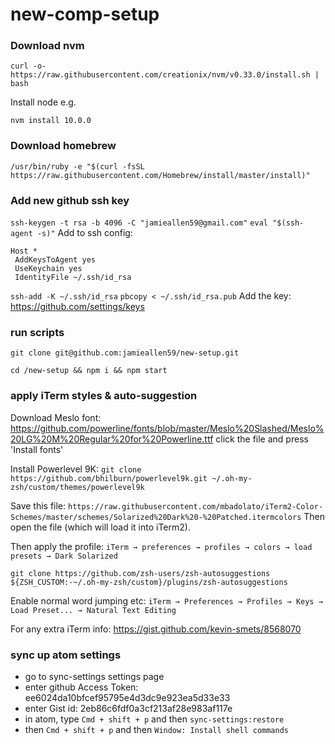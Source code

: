 new-comp-setup
==============

### Download nvm
`curl -o- https://raw.githubusercontent.com/creationix/nvm/v0.33.0/install.sh | bash`

Install node e.g.

`nvm install 10.0.0`

### Download homebrew
`/usr/bin/ruby -e "$(curl -fsSL https://raw.githubusercontent.com/Homebrew/install/master/install)"`

### Add new github ssh key
`ssh-keygen -t rsa -b 4096 -C "jamieallen59@gmail.com"`
`eval "$(ssh-agent -s)"`
Add to ssh config:
```
Host *
 AddKeysToAgent yes
 UseKeychain yes
 IdentityFile ~/.ssh/id_rsa
 ```
`ssh-add -K ~/.ssh/id_rsa`
`pbcopy < ~/.ssh/id_rsa.pub`
Add the key: https://github.com/settings/keys

### run scripts
`git clone git@github.com:jamieallen59/new-setup.git`

`cd /new-setup && npm i && npm start`

### apply iTerm styles & auto-suggestion
Download Meslo font: https://github.com/powerline/fonts/blob/master/Meslo%20Slashed/Meslo%20LG%20M%20Regular%20for%20Powerline.ttf
click the file and press 'Install fonts'

Install Powerlevel 9K: 
`git clone https://github.com/bhilburn/powerlevel9k.git ~/.oh-my-zsh/custom/themes/powerlevel9k`

Save this file: 
`https://raw.githubusercontent.com/mbadolato/iTerm2-Color-Schemes/master/schemes/Solarized%20Dark%20-%20Patched.itermcolors`
Then open the file (which will load it into iTerm2).

Then apply the profile: 
`iTerm → preferences → profiles → colors → load presets → Dark Solarized`

`git clone https://github.com/zsh-users/zsh-autosuggestions ${ZSH_CUSTOM:-~/.oh-my-zsh/custom}/plugins/zsh-autosuggestions
`

Enable normal word jumping etc:
`iTerm → Preferences → Profiles → Keys → Load Preset... → Natural Text Editing`

For any extra iTerm info: https://gist.github.com/kevin-smets/8568070

### sync up atom settings
- go to sync-settings settings page
- enter github Access Token: ee6024da10bfcef95795e4d3dc9e923ea5d33e33
- enter Gist id: 2eb86c6fdf0a3cf213af28e983af117e
- in atom, type `Cmd + shift + p` and then `sync-settings:restore`
- then `Cmd + shift + p` and then `Window: Install shell commands`
